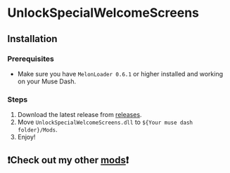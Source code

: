 # UnlockSpecialWelcomeScreens

## Installation

### Prerequisites

* Make sure you have `MelonLoader 0.6.1` or higher installed and working on your Muse Dash.

### Steps

1. Download the latest release from [releases](https://github.com/Asgragrt/UnlockSpecialWelcomeScreens/releases/latest).
2. Move `UnlockSpecialWelcomeScreens.dll` to `${Your muse dash folder}/Mods`.
3. Enjoy!

##  ❗Check out my other [mods](https://github.com/Asgragrt#musedash-modding)❗